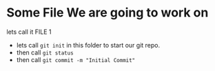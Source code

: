 # Some File We are going to work on




lets call it FILE 1
<br>
* lets call `git init` in this folder to start our git repo.
* then call `git status`
* then call `git commit -m "Initial Commit"`


